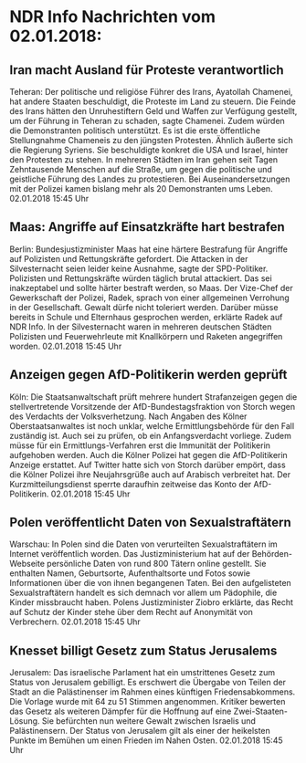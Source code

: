 # NDR Info Nachrichten vom 02.01.2018:


## Iran macht Ausland für Proteste verantwortlich
Teheran: Der politische und religiöse Führer des Irans, Ayatollah Chamenei, hat andere Staaten beschuldigt, die Proteste im Land zu steuern. Die Feinde des Irans hätten den Unruhestiftern Geld und Waffen zur Verfügung gestellt, um der Führung in Teheran zu schaden, sagte Chamenei. Zudem würden die Demonstranten politisch unterstützt. Es ist die erste öffentliche Stellungnahme Chameneis zu den jüngsten Protesten. Ähnlich äußerte sich die Regierung Syriens. Sie beschuldigte konkret die USA und Israel, hinter den Protesten zu stehen. In mehreren Städten im Iran gehen seit Tagen Zehntausende Menschen auf die Straße, um gegen die politische und geistliche Führung des Landes zu protestieren. Bei Auseinandersetzungen mit der Polizei kamen bislang mehr als 20 Demonstranten ums Leben. 02.01.2018 15:45 Uhr 

## Maas: Angriffe auf Einsatzkräfte hart bestrafen
Berlin: Bundesjustizminister Maas hat eine härtere Bestrafung für Angriffe auf Polizisten und Rettungskräfte gefordert. Die Attacken in der Silvesternacht seien leider keine Ausnahme, sagte der SPD-Politiker. Polizisten und Rettungskräfte würden täglich brutal attackiert. Das sei inakzeptabel und sollte härter bestraft werden, so Maas. Der Vize-Chef der Gewerkschaft der Polizei, Radek, sprach von einer allgemeinen Verrohung in der Gesellschaft. Gewalt dürfe nicht toleriert werden. Darüber müsse bereits in Schule und Elternhaus gesprochen werden, erklärte Radek auf NDR Info. In der Silvesternacht waren in mehreren deutschen Städten Polizisten und Feuerwehrleute mit Knallkörpern und Raketen angegriffen worden. 02.01.2018 15:45 Uhr 

## Anzeigen gegen AfD-Politikerin werden geprüft
Köln: Die Staatsanwaltschaft prüft mehrere hundert Strafanzeigen gegen die stellvertretende Vorsitzende der AfD-Bundestagsfraktion von Storch wegen des Verdachts der Volksverhetzung. Nach Angaben des Kölner Oberstaatsanwaltes ist noch unklar, welche Ermittlungsbehörde für den Fall zuständig ist. Auch sei zu prüfen, ob ein Anfangsverdacht vorliege. Zudem müsse für ein Ermittlungs-Verfahren erst die Immunität der Politikerin aufgehoben werden. Auch die Kölner Polizei hat gegen die AfD-Politikerin Anzeige erstattet. Auf Twitter hatte sich von Storch darüber empört, dass die Kölner Polizei ihre Neujahrsgrüße auch auf Arabisch verbreitet hat. Der Kurzmitteilungsdienst sperrte daraufhin zeitweise das Konto der AfD-Politikerin. 02.01.2018 15:45 Uhr 

## Polen veröffentlicht Daten von Sexualstraftätern
Warschau: In Polen sind die Daten von verurteilten Sexualstraftätern im Internet veröffentlich worden. Das Justizministerium hat auf der Behörden-Webseite persönliche Daten von rund 800 Tätern online gestellt. Sie enthalten Namen, Geburtsorte, Aufenthaltsorte und Fotos sowie Informationen über die von ihnen begangenen Taten. Bei den aufgelisteten Sexualstraftätern handelt es sich demnach vor allem um Pädophile, die Kinder missbraucht haben. Polens Justizminister Ziobro erklärte, das Recht auf Schutz der Kinder stehe über dem Recht auf Anonymität von Verbrechern. 02.01.2018 15:45 Uhr 

## Knesset billigt Gesetz zum Status Jerusalems
Jerusalem: Das israelische Parlament hat ein umstrittenes Gesetz zum Status von Jerusalem gebilligt. Es erschwert die Übergabe von Teilen der Stadt an die Palästinenser im Rahmen eines künftigen Friedensabkommens. Die Vorlage wurde mit 64 zu 51 Stimmen angenommen. Kritiker bewerten das Gesetz als weiteren Dämpfer für die Hoffnung auf eine Zwei-Staaten-Lösung. Sie befürchten nun weitere Gewalt zwischen Israelis und Palästinensern. Der Status von Jerusalem gilt als einer der heikelsten Punkte im Bemühen um einen Frieden im Nahen Osten. 02.01.2018 15:45 Uhr 
